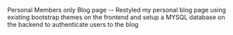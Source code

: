 Personal Members only Blog page
-- Restyled my personal blog page using existing bootstrap themes on the frontend and setup a MYSQL database on the backend to authenticate users to the blog

